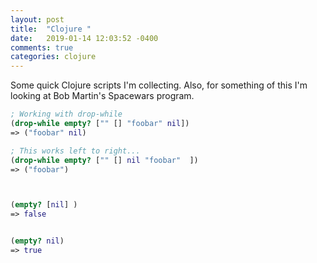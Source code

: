 ```yaml
---
layout: post
title:  "Clojure "
date:   2019-01-14 12:03:52 -0400 
comments: true
categories: clojure
---
```


Some quick Clojure scripts I'm collecting. Also, for
something of this I'm looking at Bob Martin's Spacewars program.



```clojure
; Working with drop-while 
(drop-while empty? ["" [] "foobar" nil])
=> ("foobar" nil)

; This works left to right...
(drop-while empty? ["" [] nil "foobar"  ])
=> ("foobar")



(empty? [nil] )
=> false


(empty? nil)
=> true

```


<div id="fb-root"></div>
<script>(function(d, s, id) {
  var js, fjs = d.getElementsByTagName(s)[0];
  if (d.getElementById(id)) return;
  js = d.createElement(s); js.id = id;
  js.src = "//connect.facebook.net/en_US/sdk.js#xfbml=1&version=v2.8&appId=671657696349259";
  fjs.parentNode.insertBefore(js, fjs);
}(document, 'script', 'facebook-jssdk'));</script>


<!--  Enter text below, if you want -->


<div class="fb-comments"  data-numposts="5"></div>






